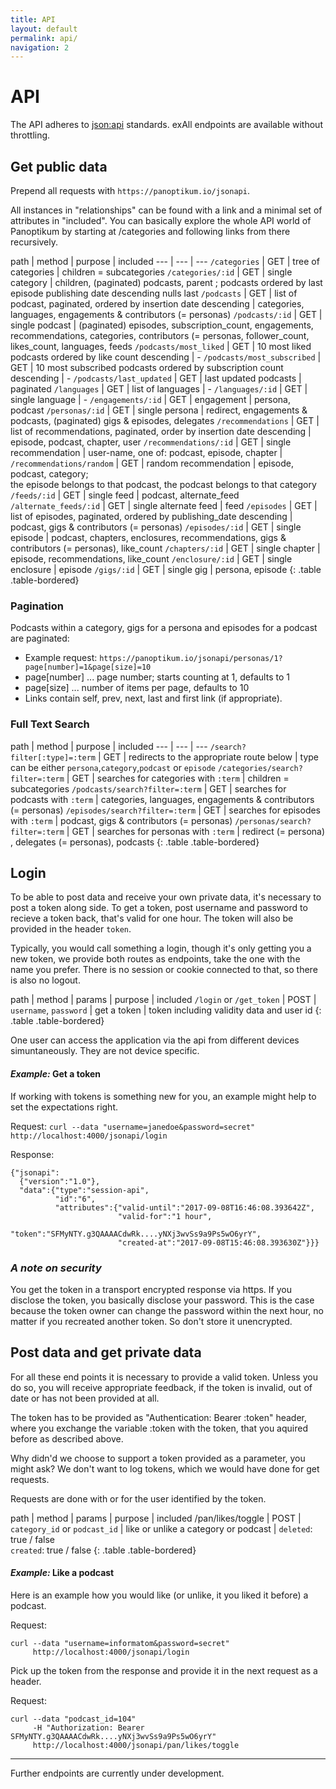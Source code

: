 ```yaml
---
title: API
layout: default
permalink: api/
navigation: 2
---
```


# API

The API adheres to [json:api](http://jsonapi.org) standards. exAll endpoints are available without throttling.

## Get public data

Prepend all requests with `https://panoptikum.io/jsonapi`.

All instances in "relationships" can be found with a link and a minimal set of attributes in "included".
You can basically explore the whole API world of Panoptikum by starting at /categories and following
links from there recursively.

path | method | purpose | included
--- | --- | ---
`/categories` | GET | tree of categories | children = subcategories
`/categories/:id` | GET | single category | children, (paginated) podcasts, parent ; podcasts ordered by last episode publishing date descending nulls last
`/podcasts` | GET | list of podcast, paginated, ordered by insertion date descending | categories, languages, engagements & contributors (= personas)
`/podcasts/:id` | GET | single podcast | (paginated) episodes, subscription_count, engagements, recommendations, categories, contributors (= personas, follower_count, likes_count, languages, feeds
`/podcasts/most_liked` | GET | 10 most liked podcasts ordered by like count descending | -
`/podcasts/most_subscribed` | GET | 10 most subscribed podcasts ordered by subscription count descending | -
`/podcasts/last_updated` | GET | last updated podcasts | paginated
`/languages` | GET | list of languages | -
`/languages/:id` | GET | single language | -
`/engagements/:id` | GET | engagement | persona, podcast
`/personas/:id` | GET | single persona | redirect, engagements & podcasts, (paginated) gigs & episodes, delegates
`/recommendations` | GET | list of recommendations, paginated, order by insertion date descending | episode, podcast, chapter, user
`/recommendations/:id` | GET | single recommendation | user-name, one of: podcast, episode, chapter |
`/recommendations/random` | GET | random recommendation | episode, podcast, category;<br/> the episode belongs to that podcast, the podcast belongs to that category
`/feeds/:id` | GET | single feed | podcast, alternate_feed
`/alternate_feeds/:id` | GET | single alternate feed | feed
`/episodes` | GET | list of episodes, paginated, ordered by publishing_date descending | podcast, gigs & contributors (= personas)
`/episodes/:id` | GET | single episode | podcast, chapters, enclosures, recommendations, gigs & contributors (= personas), like_count
`/chapters/:id` | GET | single chapter | episode, recommendations, like_count
`/enclosure/:id` | GET | single enclosure | episode
`/gigs/:id` | GET | single gig | persona, episode
{: .table .table-bordered}


### Pagination

Podcasts within a category, gigs for a persona and episodes for a podcast are paginated:

* Example request: `https://panoptikum.io/jsonapi/personas/1?page[number]=1&page[size]=10`
* page[number] ... page number; starts counting at 1, defaults to 1
* page[size] ... number of items per page, defaults to 10
* Links contain self, prev, next, last and first link (if appropriate).


### Full Text Search

path | method | purpose | included
--- | --- | ---
<nobr><code class="highlighter-rouge">/search?filter[:type]=:term</code></nobr> | GET | redirects to the appropriate route below | type can be either `persona`,`category`,`podcast` or `episode`
<nobr><code class="highlighter-rouge">/categories/search?filter=:term</code></nobr> | GET | searches for categories with `:term` | children = subcategories
<nobr><code class="highlighter-rouge">/podcasts/search?filter=:term</code></nobr> | GET | searches for podcasts with `:term` | categories, languages, engagements & contributors (= personas)
<nobr><code class="highlighter-rouge">/episodes/search?filter=:term</code></nobr> | GET | searches for episodes with `:term` | podcast, gigs & contributors (= personas)
<nobr><code class="highlighter-rouge">/personas/search?filter=:term</code></nobr> | GET | searches for personas with `:term` | redirect (= persona) , delegates (= personas), podcasts
{: .table .table-bordered}


## Login

To be able to post data and receive your own private data, it's necessary to post a token along
side. To get a token, post username and password to recieve a token back, that's valid for one hour.
The token will also be provided in the header `token`.

Typically, you would call something a login, though it's only getting you a new token,
we provide both routes as endpoints, take the one with the name you prefer.
There is no session or cookie connected to that, so there is also no logout.

path | method | params | purpose | included
`/login` or `/get_token` | POST | `username`, `password` | get a token | token including validity data and user id
{: .table .table-bordered}

One user can access the application via the api from different devices simuntaneously. They are not
device specific.

#### *Example:* Get a token

If working with tokens is something new for you, an example might help to set the expectations right.

Request: `curl --data "username=janedoe&password=secret" http://localhost:4000/jsonapi/login`

Response:
```
{"jsonapi":
  {"version":"1.0"},
  "data":{"type":"session-api",
          "id":"6",
          "attributes":{"valid-until":"2017-09-08T16:46:08.393642Z",
                        "valid-for":"1 hour",
                        "token":"SFMyNTY.g3QAAAACdwRk....yNXj3wvSs9a9Ps5wO6yrY",
                        "created-at":"2017-09-08T15:46:08.393630Z"}}}
```

### *A note on security*

You get the token in a transport encrypted response via https. If you disclose the token, you
basically disclose your password. This is the case because the token owner can change the password
within the next hour, no matter if you recreated another token. So don't store it unencrypted.

## Post data and get private data

For all these end points it is necessary to provide a valid token. Unless you do so,
you will receive appropriate feedback, if the token is invalid, out of date or has not been
provided at all.

The token has to be provided as "Authentication: Bearer :token" header, where you exchange the
variable :token with the token, that you aquired before as described above.

Why didn'd we choose to support a token provided as a parameter, you might ask? We don't want to log
tokens, which we would have done for get requests.

Requests are done with or for the user identified by the token.

path | method | params | purpose | included
/pan/likes/toggle | POST | `category_id` or `podcast_id` | like or unlike a category or podcast | `deleted`: true / false <br/> `created`: true / false
{: .table .table-bordered}

#### *Example:* Like a podcast

Here is an example how you would like (or unlike, it you liked it before) a podcast.

Request:
```
curl --data "username=informatom&password=secret"
     http://localhost:4000/jsonapi/login
```

Pick up the token from the response and provide it in the next request as a header.

Request:
```
curl --data "podcast_id=104"
     -H "Authorization: Bearer SFMyNTY.g3QAAAACdwRk....yNXj3wvSs9a9Ps5wO6yrY"
     http://localhost:4000/jsonapi/pan/likes/toggle
```

----

Further endpoints are currently under development.